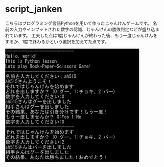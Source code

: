 # script_janken

こちらはプログラミング言語Pythonを用いて作ったじゃんけんゲームです。
名前の入力やインプットされた数字の認識、じゃんけんの勝敗判定などが盛り込まれています。
工夫した点は1度じゃんけんが終わった後、もう一度じゃんけんをするか、1度で終わるかという選択を加えてた点です。

![Command_img](Python_jyanken_command.jpg)
